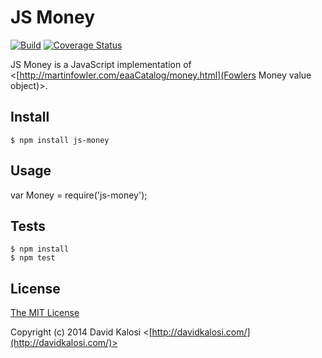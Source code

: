 # JS Money

[![Build](https://travis-ci.org/davidkalosi/js-money.png)](https://travis-ci.org/davidkalosi/js-money)
[![Coverage Status](https://img.shields.io/coveralls/davidkalosi/js-money.svg)](https://coveralls.io/r/davidkalosi/js-money)

JS Money is a JavaScript implementation of <[http://martinfowler.com/eaaCatalog/money.html](Fowlers Money value object)>.

## Install

    $ npm install js-money

## Usage

var Money = require('js-money');
    
## Tests

    $ npm install
    $ npm test

## License

[The MIT License](http://opensource.org/licenses/MIT)

Copyright (c) 2014 David Kalosi <[http://davidkalosi.com/](http://davidkalosi.com/)>